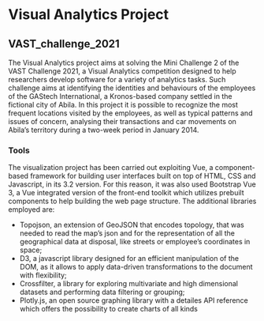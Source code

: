 # Visual Analytics Project 
## VAST_challenge_2021

The Visual Analytics project aims at solving the Mini Challenge 2 of the VAST Challenge 2021, 
a Visual Analytics competition designed to help
researchers develop software for a variety of analytics tasks. Such challenge aims at identifying the
identities and behaviours of the employees of the GAStech International, a Kronos-based company
settled in the fictional city of Abila. In this project it is possible to recognize the most frequent
locations visited by the employees, as well as typical patterns and issues of concern, analysing their
transactions and car movements on Abila’s territory during a two-week period in January 2014.

### Tools

The visualization project has been carried out exploiting Vue, a component-based framework for
building user interfaces built on top of HTML, CSS and Javascript, in its 3.2 version. For this reason,
it was also used Bootstrap Vue 3, a Vue integrated version of the front-end toolkit which utilizes
prebuilt components to help building the web page structure. The additional libraries employed
are:
- Topojson, an extension of GeoJSON that encodes topology, that was needed to read the
map’s json and for the representation of all the geographical data at disposal, like streets or
employee’s coordinates in space;
- D3, a javascript library designed for an efficient manipulation of the DOM, as it allows to
apply data-driven transformations to the document with flexibility;
- Crossfilter, a library for exploring multivariate and high dimensional datasets and
performing data filtering or grouping;
- Plotly.js, an open source graphing library with a detailes API reference which offers the
possibility to create charts of all kinds
